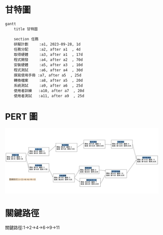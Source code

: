 # 甘特圖
```mermaid
gantt
    title 甘特圖

    section 任務
    研擬計劃     :a1, 2023-09-28, 1d
    任務分配     :a2, after a1  , 4d
    取得硬體     :a3, after a1  , 17d
    程式開發     :a4, after a2  , 70d
    安裝硬體     :a5, after a3  , 10d
    程式測試     :a6, after a4  , 30d
    撰寫使用手冊 :a7, after a5  , 25d
    轉換檔案     :a8, after a5  , 20d
    系統測試     :a9, after a6  , 25d
    使用者訓練   :a10, after a7  , 20d
    使用者測試   :a11, after a9  , 25d
```

# PERT 圖
![PERT](pert.png)
# 關鍵路徑
關鍵路徑:1->2->4->6->9->11
